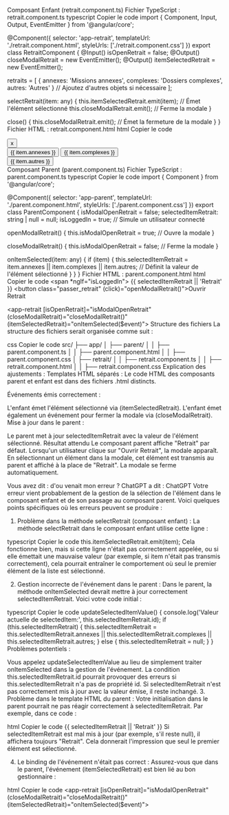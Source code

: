 Composant Enfant (retrait.component.ts)
Fichier TypeScript : retrait.component.ts
typescript
Copier le code
import { Component, Input, Output, EventEmitter } from '@angular/core';

@Component({
  selector: 'app-retrait',
  templateUrl: './retrait.component.html',
  styleUrls: ['./retrait.component.css']
})
export class RetraitComponent {
  @Input() isOpenRetrait = false;
  @Output() closeModalRetrait = new EventEmitter<void>();
  @Output() itemSelectedRetrait = new EventEmitter<any>();

  retraits = [
    { annexes: 'Missions annexes', complexes: 'Dossiers complexes', autres: 'Autres' }
    // Ajoutez d'autres objets si nécessaire
  ];

  selectRetrait(item: any) {
    this.itemSelectedRetrait.emit(item); // Émet l'élément sélectionné
    this.closeModalRetrait.emit();      // Ferme la modale
  }

  close() {
    this.closeModalRetrait.emit(); // Émet la fermeture de la modale
  }
}
Fichier HTML : retrait.component.html
html
Copier le code
<div *ngIf="isOpenRetrait" class="modal">
  <button class="btn-close-modal" (click)="close()">x</button>

  <div class="contentRetrait" *ngFor="let item of retraits" (click)="selectRetrait(item)">
    <div class="contentRetraitTop">
      <button class="annexes btn">{{ item.annexes }}</button>
      <button class="complexes btn">{{ item.complexes }}</button>
    </div>
    <div>
      <button class="btn">{{ item.autres }}</button>
    </div>
  </div>
</div>
Composant Parent (parent.component.ts)
Fichier TypeScript : parent.component.ts
typescript
Copier le code
import { Component } from '@angular/core';

@Component({
  selector: 'app-parent',
  templateUrl: './parent.component.html',
  styleUrls: ['./parent.component.css']
})
export class ParentComponent {
  isModalOpenRetrait = false;
  selectedItemRetrait: string | null = null;
  isLoggedIn = true; // Simule un utilisateur connecté

  openModalRetrait() {
    this.isModalOpenRetrait = true; // Ouvre la modale
  }

  closeModalRetrait() {
    this.isModalOpenRetrait = false; // Ferme la modale
  }

  onItemSelected(item: any) {
    if (item) {
      this.selectedItemRetrait = item.annexes || item.complexes || item.autres; // Définit la valeur de l'élément sélectionné
    }
  }
}
Fichier HTML : parent.component.html
html
Copier le code
<span *ngIf="isLoggedIn">
  {{ selectedItemRetrait || 'Retrait' }}
  <button class="passer_retrait" (click)="openModalRetrait()">Ouvrir Retrait</button>
</span>

<app-retrait
  [isOpenRetrait]="isModalOpenRetrait"
  (closeModalRetrait)="closeModalRetrait()"
  (itemSelectedRetrait)="onItemSelected($event)">
</app-retrait>
Structure des fichiers
La structure des fichiers serait organisée comme suit :

css
Copier le code
src/
├── app/
│   ├── parent/
│   │   ├── parent.component.ts
│   │   ├── parent.component.html
│   │   ├── parent.component.css
│   ├── retrait/
│   │   ├── retrait.component.ts
│   │   ├── retrait.component.html
│   │   ├── retrait.component.css
Explication des ajustements :
Templates HTML séparés :
Le code HTML des composants parent et enfant est dans des fichiers .html distincts.

Événements émis correctement :

L'enfant émet l'élément sélectionné via (itemSelectedRetrait).
L'enfant émet également un événement pour fermer la modale via (closeModalRetrait).
Mise à jour dans le parent :

Le parent met à jour selectedItemRetrait avec la valeur de l'élément sélectionné.
Résultat attendu
Le composant parent affiche "Retrait" par défaut.
Lorsqu'un utilisateur clique sur "Ouvrir Retrait", la modale apparaît.
En sélectionnant un élément dans la modale, cet élément est transmis au parent et affiché à la place de "Retrait". La modale se ferme automatiquement.





Vous avez dit :
d'ou venait mon erreur ?
ChatGPT a dit :
ChatGPT
Votre erreur vient probablement de la gestion de la sélection de l'élément dans le composant enfant et de son passage au composant parent. Voici quelques points spécifiques où les erreurs peuvent se produire :

1. Problème dans la méthode selectRetrait (composant enfant) :
La méthode selectRetrait dans le composant enfant utilise cette ligne :

typescript
Copier le code
this.itemSelectedRetrait.emit(item);
Cela fonctionne bien, mais si cette ligne n'était pas correctement appelée, ou si elle émettait une mauvaise valeur (par exemple, si item n'était pas transmis correctement), cela pourrait entraîner le comportement où seul le premier élément de la liste est sélectionné.

2. Gestion incorrecte de l'événement dans le parent :
Dans le parent, la méthode onItemSelected devrait mettre à jour correctement selectedItemRetrait. Voici votre code initial :

typescript
Copier le code
updateSelectedItemValue() {
    console.log('Valeur actuelle de selectedItem:', this.selectedItemRetrait.id); 
    if (this.selectedItemRetrait) {
        this.selectedItemRetrait = this.selectedItemRetrait.annexes || this.selectedItemRetrait.complexes || this.selectedItemRetrait.autres;
    } else {
        this.selectedItemRetrait = null;
    }
}
Problèmes potentiels :

Vous appelez updateSelectedItemValue au lieu de simplement traiter onItemSelected dans la gestion de l'événement.
La condition this.selectedItemRetrait.id pourrait provoquer des erreurs si this.selectedItemRetrait n'a pas de propriété id.
Si selectedItemRetrait n'est pas correctement mis à jour avec la valeur émise, il reste inchangé.
3. Problème dans le template HTML du parent :
Votre initialisation dans le parent pourrait ne pas réagir correctement à selectedItemRetrait. Par exemple, dans ce code :

html
Copier le code
{{ selectedItemRetrait || 'Retrait' }}
Si selectedItemRetrait est mal mis à jour (par exemple, s'il reste null), il affichera toujours "Retrait". Cela donnerait l'impression que seul le premier élément est sélectionné.

4. Le binding de l'événement n'était pas correct :
Assurez-vous que dans le parent, l'événement (itemSelectedRetrait) est bien lié au bon gestionnaire :

html
Copier le code
<app-retrait 
  [isOpenRetrait]="isModalOpenRetrait"
  (closeModalRetrait)="closeModalRetrait()"
  (itemSelectedRetrait)="onItemSelected($event)">
</app-retrait>
